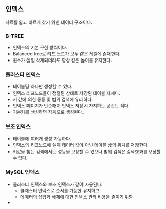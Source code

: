 
## 인덱스 
자료를 쉽고 빠르게 찾기 위한 데이터 구조이다. 

### B-TREE
- 인덱스의 기본 구현 방식이다.
- Balanced tree로 리프 노드가 모두 같은 레벨에 존재한다.
- 원소가 삽입 삭제되더라도 항상 같은 높이를 유지한다.

### 클러스터 인덱스
- 테이블당 하나만 생성할 수 있다.
- 인덱스 리프노드들이 정렬된 상태로 저장된 테이블 자체다.
- 키 값에 의한 동등 및 범위 검색에 유리하다.
- 인덱스 페이지가 단순해져 인덱스 저장시 차지하는 공간도 적다.
- 기본키를 생성하면 자동으로 생성된다.

### 보조 인덱스 
- 테이블에 여러개 생성 가능하다.
- 인덱스의 리프노드에 실제 데이터 값이 아닌 테이블 상의 위치를 저장한다.
- 키값을 찾는 검색에서는 성능을 보장할 수 있으나 범위 검색은 검색효과를 보장할 수 없다.

### MySQL 인덱스 
- 클러스터 인덱스와 보조 인덱스가 같이 사용된다.
  - 클러스터 인덱스로 순서를 가능한 유지하고
  - 데이터의 삽입과 삭제에 대한 인덱스 관리 비용을 줄이기 위함
- 